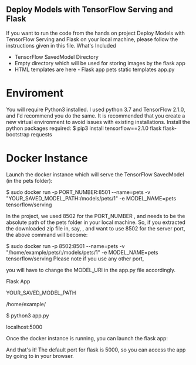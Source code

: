 ## Deploy Models with TensorFlow Serving and Flask
If you want to run the code from the hands on project Deploy Models with TensorFlow Serving and Flask on your local machine, please follow the instructions given in this file.
What's Included

- TensorFlow SavedModel Directory
- Empty directory which will be used for storing images by the flask app
- HTML templates are here - Flask app
 pets
 static
 templates
app.py

# Enviroment

You will require Python3 installed. I used python 3.7 and TensorFlow 2.1.0, and I'd recommend you do the same. It is recommended that you create a new virtual environment to avoid issues with existing installations.
Install the python packages required:
$ pip3 install tensorflow==2.1.0 flask flask-bootstrap requests

# Docker Instance

Launch the docker instance which will serve the TensorFlow SavedModel (in the pets folder):

$ sudo docker run -p PORT_NUMBER:8501 --name=pets -v "YOUR_SAVED_MODEL_PATH:/models/pets/1" -e MODEL_NAME=pets tensorflow/serving

In the project, we used 8502 for the PORT_NUMBER , and   needs to be the absolute path of the pets folder in your local machine. So, if you extracted the downloaded zip file in, say,   , and want to use 8502 for the server port, the above command will become:

$ sudo docker run -p 8502:8501 --name=pets -v "/home/example/pets/:/models/pets/1" -e MODEL_NAME=pets tensorflow/serving Please note if you use any other port, 

you will have to change the MODEL_URI in the app.py file accordingly.

Flask App

YOUR_SAVED_MODEL_PATH

/home/example/

$ python3 app.py

localhost:5000

Once the docker instance is running, you can launch the flask app:

And that's it! The default port for flask is 5000, so you can access the app by going to   in your browser.
